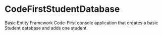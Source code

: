 # CodeFirstStudentDatabase

Basic Entity Framework Code-First console application that creates a basic Student database and adds one student.
